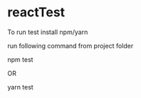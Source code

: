 # reactTest

To run test install npm/yarn 

run following command from project folder 

npm test 

OR

yarn test
